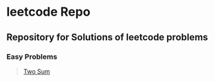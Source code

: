 # leetcode Repo
## Repository for Solutions of leetcode problems
### Easy Problems
>[ Two Sum ](https://leetcode.com/problems/two-sum/solution/)



